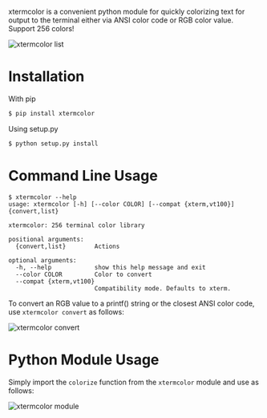 xtermcolor is a convenient python module for quickly colorizing text for output to the terminal either via ANSI color code or RGB color value.  Support 256 colors!

![xtermcolor list](https://github.com/broadinstitute/xtermcolor/raw/master/img/list.png)

Installation
============

With pip

```bash
$ pip install xtermcolor
```

Using setup.py

```bash
$ python setup.py install
```

Command Line Usage
==================

    $ xtermcolor --help
    usage: xtermcolor [-h] [--color COLOR] [--compat {xterm,vt100}] {convert,list}

    xtermcolor: 256 terminal color library

    positional arguments:
      {convert,list}        Actions

    optional arguments:
      -h, --help            show this help message and exit
      --color COLOR         Color to convert
      --compat {xterm,vt100}
                            Compatibility mode. Defaults to xterm.

To convert an RGB value to a printf() string or the closest ANSI color code, use `xtermcolor convert` as follows:

![xtermcolor convert](https://github.com/broadinstitute/xtermcolor/raw/master/img/convert.png)

Python Module Usage
===================

Simply import the `colorize` function from the `xtermcolor` module and use as follows:

![xtermcolor module](https://github.com/broadinstitute/xtermcolor/raw/master/img/module.png)
